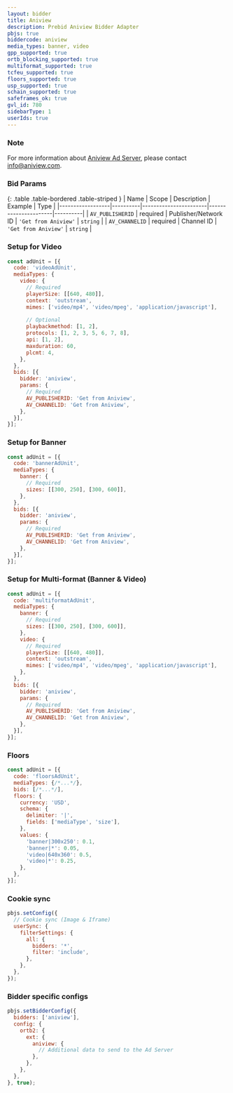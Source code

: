 ```yaml
---
layout: bidder
title: Aniview
description: Prebid Aniview Bidder Adapter
pbjs: true
biddercode: aniview
media_types: banner, video
gpp_supported: true
ortb_blocking_supported: true
multiformat_supported: true
tcfeu_supported: true
floors_supported: true
usp_supported: true
schain_supported: true
safeframes_ok: true
gvl_id: 780
sidebarType: 1
userIds: true
---
```


### Note

For more information about [Aniview Ad Server](https://www.aniview.com/), please contact <info@aniview.com>.

### Bid Params

{: .table .table-bordered .table-striped }
| Name             | Scope    | Description           | Example              | Type     |
|------------------|----------|-----------------------|----------------------|----------|
| `AV_PUBLISHERID` | required | Publisher/Network ID  | `'Get from Aniview'` | `string` |
| `AV_CHANNELID`   | required | Channel ID            | `'Get from Aniview'` | `string` |

### Setup for Video

```javascript
const adUnit = [{
  code: 'videoAdUnit',
  mediaTypes: {
    video: {
      // Required
      playerSize: [[640, 480]],
      context: 'outstream',
      mimes: ['video/mp4', 'video/mpeg', 'application/javascript'],
      
      // Optional
      playbackmethod: [1, 2],
      protocols: [1, 2, 3, 5, 6, 7, 8],
      api: [1, 2],
      maxduration: 60,
      plcmt: 4,
    },
  },
  bids: [{
    bidder: 'aniview',
    params: {
      // Required
      AV_PUBLISHERID: 'Get from Aniview',
      AV_CHANNELID: 'Get from Aniview',
    },
  }],
}];
```

### Setup for Banner

```javascript
const adUnit = [{
  code: 'bannerAdUnit',
  mediaTypes: {
    banner: {
      // Required
      sizes: [[300, 250], [300, 600]],
    },
  },
  bids: [{
    bidder: 'aniview',
    params: {
      // Required
      AV_PUBLISHERID: 'Get from Aniview',
      AV_CHANNELID: 'Get from Aniview',
    },
  }],
}];
```

### Setup for Multi-format (Banner & Video)

```javascript
const adUnit = [{
  code: 'multiformatAdUnit',
  mediaTypes: {
    banner: {
      // Required
      sizes: [[300, 250], [300, 600]],
    },
    video: {
      // Required
      playerSize: [[640, 480]],
      context: 'outstream', 
      mimes: ['video/mp4', 'video/mpeg', 'application/javascript'],
    },
  },
  bids: [{
    bidder: 'aniview',
    params: {
      // Required
      AV_PUBLISHERID: 'Get from Aniview',
      AV_CHANNELID: 'Get from Aniview',
    },
  }],
}];
```

### Floors

```javascript
const adUnit = [{
  code: 'floorsAdUnit',
  mediaTypes: {/*...*/},
  bids: [/*...*/],
  floors: {
    currency: 'USD',
    schema: {
      delimiter: '|',
      fields: ['mediaType', 'size'],
    }, 
    values: {
      'banner|300x250': 0.1,
      'banner|*': 0.05,
      'video|640x360': 0.5,
      'video|*': 0.25,
    },
  },
}];
```

### Cookie sync

```javascript
pbjs.setConfig({
  // Cookie sync (Image & Iframe)
  userSync: {
    filterSettings: {
      all: {
        bidders: '*',
        filter: 'include',
      },
    },
  },
});
```

### Bidder specific configs

```javascript
pbjs.setBidderConfig({
  bidders: ['aniview'],
  config: {
    ortb2: {
      ext: {
        aniview: {
          // Additional data to send to the Ad Server
        },
      },
    },
  },
}, true);
```
